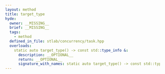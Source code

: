 ```yaml
---
layout: method
title: target_type
hyde:
  owner: __MISSING__
  brief: __MISSING__
  tags:
    - method
  defined_in_file: stlab/concurrency/task.hpp
  overloads:
    static auto target_type() -> const std::type_info &:
      description: __OPTIONAL__
      return: __OPTIONAL__
      signature_with_names: static auto target_type() -> const std::type_info &
---
```

